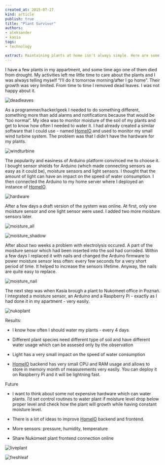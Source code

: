 ```yaml
---
created_at: 2015-07-27
kind: article
publish: true
title: "Plant Survivor"
authors:
- aleksander
- kasia
tags: 
- technology

extract: Maintaining plants at home isn't always simple. Here are some tips how to make it easier with a little help with modern tech.
---
```


I have a few plants in my appartment, and some time ago one of them died from drought. My activities left me little time to care about the plants and I was always telling myself “I’ll do it tomorrow morning/after I go home”. Their growth was very limited. From time to time I removed dead leaves. I was not happy about it.

![deadleaves](/assets/images/blog/deadleaves.jpg "deadleaves")

As a programmer/hacker/geek I needed to do something different, something more than add alarms and notifications because that would be “too normal”. My idea was to monitor moisture of the soil of my plants and get to know how often I needed to water it. I had already created a similar software that I could use - named [HomeIO][1] and used to monitor my small wind turbine system. The problem was that I didn't have the hardware for my plants.


![windturbine](/assets/images/blog/windturbine.jpg "windturbine")


The popularity and easiness of Arduino platform convinced me to choose it. I bought sensor shields for Arduino (which made connecting sensors as easy as it could be), moisture sensors and light sensors. I thought that the amount of light can have an impact on the speed of water consumption. I then connected the Arduino to my home server where I deployed an instance of [HomeIO][1].

![hardware](/assets/images/blog/hardware.jpg "hardware")

After a few days a draft version of the system was online. At first, only one moisture sensor and one light sensor were used. I added two more moisture sensors later. 

![moisture_all](/assets/images/blog/moisture_all.jpg "moisture_all")

![moisture_shadow](/assets/images/blog/moisture_shadow.jpg "moisture_shadow")

After about two weeks a problem with electrolysis occured. A part of the moisture sensor which had been inserted into the soil had corroded. Within a few days I replaced it with nails and changed the Arduino firmware to power moisture sensor less often: every few seconds for a very short period of time. It helped to increase the sensors lifetime. Anyway, the nails are quite easy to replace.

![moisture_nail](/assets/images/blog/moisture_nail.jpg "moisture_nail")

The next step was when Kasia brough a plant to Nukomeet office in Poznań. I integrated a moisture sensor, an Arduino and a Raspberry Pi - exactly as I had done it in my apartment  - very easily.

![nukoplant](/assets/images/blog/nukoplant.jpg "nukoplant")

Results:

- I know how often I should water my plants - every 4 days

- Different plant species need different type of soil and have different water usage which can be assesed only by the observation

- Light has a very small impact on the speed of water consumption

- [HomeIO][1] backend has very small CPU and RAM usage and allows to store in memory month of measurements very easily. You can deploy it on Raspberry Pi and it will be lightning fast.


Future

- I want to think about some not expensive hardware which can water plants. I’d set control routines to water plant if moisture level drop below proper level and check how the plant will growth while having constant moisture level.

- There is a lot of ideas to improve [HomeIO][1] backend and frontend.

- More sensors: pressure, humidity, temperature

- Share Nukomeet plant frontend connection online


![liveplant](/assets/images/blog/liveplant.jpg "liveplant")

![freshleaf](/assets/images/blog/freshleaf.jpg "freshleaf")

[1]:http://homeio.org.pl/
